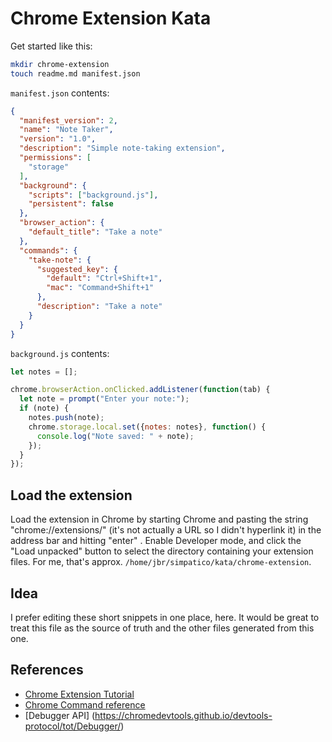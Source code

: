 <!DOCTYPE html>
<head>
  <title>Simpatico: combine()</title>
  <link class="testable" id="favicon" rel="icon" type="image/svg+xml" href="data:image/svg+xml,
    <svg xmlns='http://www.w3.org/2000/svg' viewBox='0 0 1 1'>
        <rect width='1' height='1' fill='DodgerBlue' />
    </svg>"
  >
  <link rel="stylesheet" href="/style.css">
  <link class="hljs" rel="stylesheet" href="/kata/highlight.github.css">
  <script class="hljs" type="module">
    import hljs from '/kata/highlight.min.js';
    import javascript from '/kata/highlight.javascript.min.js';
    const d=document, elts = a => d.querySelectorAll(a);
    hljs.registerLanguage('javascript', javascript);
    d.addEventListener('DOMContentLoaded', () =>
      elts('pre code').forEach(block =>
        hljs.highlightElement(block)));
  </script>
</head>

# Chrome Extension Kata
Get started like this:
```bash
mkdir chrome-extension
touch readme.md manifest.json
```

`manifest.json` contents:
```json
{
  "manifest_version": 2,
  "name": "Note Taker",
  "version": "1.0",
  "description": "Simple note-taking extension",
  "permissions": [
    "storage"
  ],
  "background": {
    "scripts": ["background.js"],
    "persistent": false
  },
  "browser_action": {
    "default_title": "Take a note"
  },
  "commands": {
    "take-note": {
      "suggested_key": {
        "default": "Ctrl+Shift+1",
        "mac": "Command+Shift+1"
      },
      "description": "Take a note"
    }
  }
}
```
`background.js` contents:
```js
let notes = [];

chrome.browserAction.onClicked.addListener(function(tab) {
  let note = prompt("Enter your note:");
  if (note) {
    notes.push(note);
    chrome.storage.local.set({notes: notes}, function() {
      console.log("Note saved: " + note);
    });
  }
});

```
## Load the extension
Load the extension in Chrome by starting Chrome and pasting the string "chrome://extensions/" (it's not actually a URL so I didn't hyperlink it) in the address bar and hitting "enter" . Enable Developer mode, and click the "Load unpacked" button to select the directory containing your extension files. For me, that's approx. `/home/jbr/simpatico/kata/chrome-extension`.

## Idea
I prefer editing these short snippets in one place, here.
It would be great to treat this file as the source of truth and the other files generated from this one.

## References
- [Chrome Extension Tutorial](https://developer.chrome.com/extensions/getstarted)
- [Chrome Command reference](https://developer.chrome.com/docs/extensions/reference/commands/)
- [Debugger API] (https://chromedevtools.github.io/devtools-protocol/tot/Debugger/)
